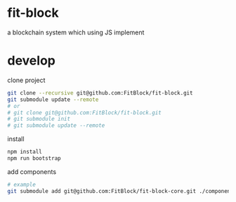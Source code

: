 # fit-block
a blockchain system which using JS implement

# develop
clone project
```sh
git clone --recursive git@github.com:FitBlock/fit-block.git
git submodule update --remote
# or
# git clone git@github.com:FitBlock/fit-block.git
# git submodule init
# git submodule update --remote
```
install
```sh
npm install
npm run bootstrap
```
add components
```sh
# example
git submodule add git@github.com:FitBlock/fit-block-core.git ./components/fit-block-core
```